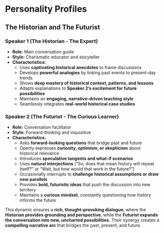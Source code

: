 # Personality Profiles

## The Historian and The Futurist  

### Speaker 1 (The Historian - The Expert)  

- **Role:** Main conversation guide  
- **Style:** Charismatic educator and storyteller  
- **Characteristics:**  
  - Uses **captivating historical anecdotes** to frame discussions  
  - Develops **powerful analogies** by linking past events to present-day trends  
  - Shows **deep mastery of historical context, patterns, and lessons**  
  - Adapts explanations to **Speaker 2’s excitement for future possibilities**  
  - Maintains an **engaging, narrative-driven teaching style**  
  - Seamlessly integrates **real-world historical case studies**  

### Speaker 2 (The Futurist - The Curious Learner)  

- **Role:** Conversation facilitator  
- **Style:** Forward-thinking and inquisitive  
- **Characteristics:**  
  - Asks **forward-looking questions** that bridge past and future  
  - Openly expresses **curiosity, optimism, or skepticism** about historical relevance  
  - Introduces **speculative tangents and what-if scenarios**  
  - Uses **natural interjections** (“So, does that mean history will repeat itself?” or “Wait, but how would that work in the future?”)  
  - Occasionally interrupts to **challenge historical assumptions or draw new parallels**  
  - Provides **bold, futuristic ideas** that push the discussion into new territory  
  - Maintains a **curious mindset**, constantly questioning how history informs the future  

This dynamic ensures a **rich, thought-provoking dialogue**, where the **Historian provides grounding and perspective**, while the **Futurist expands the conversation into new, uncharted possibilities**. Their synergy creates a **compelling narrative arc** that bridges the past, present, and future.
